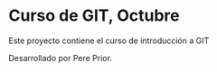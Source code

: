 # Curso de GIT, Octubre

Este proyecto contiene el curso de introducción a GIT

Desarrollado por Pere Prior.
